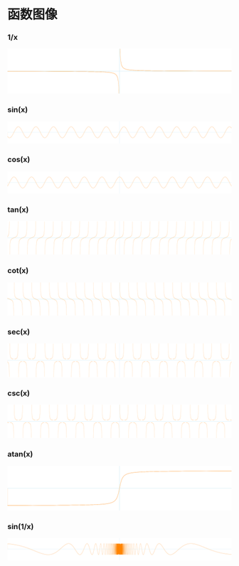 # 函数图像

### 1/x
![1/x](function%20graphs/1:x.png?raw=true)

### sin(x)
![sin(x)](function%20graphs/sin(x).png?raw=true)

### cos(x)
![cos(x)](function%20graphs/cos(x).png?raw=true)

### tan(x)
![tan(x)](function%20graphs/tan(x).png?raw=true)

### cot(x)
![cot(x)](function%20graphs/cot(x).png?raw=true)

### sec(x)
![sec(x)](function%20graphs/sec(x).png?raw=true)

### csc(x)
![csc(x)](function%20graphs/csc(x).png?raw=true)

### atan(x)
![atan(x)](function%20graphs/atan(x).png?raw=true)

### sin(1/x)
![sin(1/x)](function%20graphs/sin(1:x).png?raw=true)
